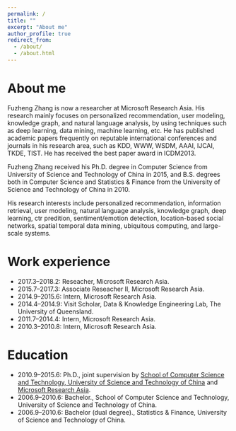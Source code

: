 ```yaml
---
permalink: /
title: ""
excerpt: "About me"
author_profile: true
redirect_from: 
  - /about/
  - /about.html
---
```


About me
======
Fuzheng Zhang is now a researcher at Microsoft Research Asia. His research mainly focuses on personalized recommendation, user modeling, knowledge graph, and natural language analysis, by using techniques such as deep learning, data mining, machine learning, etc. He has published academic papers frequently on reputable international conferences and journals in his research area, such as KDD, WWW, WSDM, AAAI, IJCAI, TKDE, TIST. He has received the best paper award in ICDM2013.

Fuzheng Zhang received his Ph.D. degree in Computer Science from University of Science and Technology of China in 2015, and B.S. degrees both in Computer Science and Statistics & Finance from the University of Science and Technology of China in 2010.

His research interests include personalized recommendation, information retrieval, user modeling, natural language analysis, knowledge graph, deep learning, ctr predition, sentiment/emotion detection, location-based social networks, spatial temporal data mining, ubiquitous computing, and large-scale systems.


Work experience
======
* 2017.3–2018.2:  Reseacher, Microsoft Research Asia.
* 2015.7–2017.3:  Associate Reseacher II, Microsoft Research Asia.
* 2014.9–2015.6:  Intern, Microsoft Research Asia.
* 2014.4–2014.9:  Visit Scholar, Data & Knowledge Engineering Lab, The University of Queensland.
* 2011.7–2014.4:  Intern, Microsoft Research Asia.
* 2010.3–2010.8:  Intern, Microsoft Research Asia.


Education
======
* 2010.9–2015.6:  Ph.D., joint supervision by [School of Computer Science and Technology, University of Science and Technology of China](http://www.ustc.edu.cn/) and [Microsoft Research Asia](https://www.msra.cn/).
* 2006.9–2010.6:  Bachelor., School of Computer Science and Technology, University of Science and Technology of China.
* 2006.9–2010.6:  Bachelor (dual degree)., Statistics & Finance, University of Science and Technology of China.
